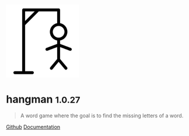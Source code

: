 <img src="_media/logo.png" alt="drawing" width="200"/>

# hangman <small>1.0.27</small>

> A word game where the goal is to find the missing letters of a word.

[Github](https://github.com/iamkhattar/hangman)
[Documentation](README.md)
